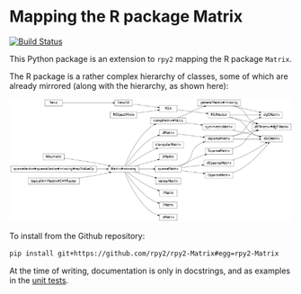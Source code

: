 # Mapping the R package Matrix

[![Build Status](https://travis-ci.com/rpy2/rpy2-Matrix.svg?branch=master)](https://travis-ci.com/rpy2/rpy2-Matrix)

This Python package is an extension to `rpy2` mapping the R package `Matrix`.

The R package is a rather complex hierarchy of classes, some of which are already mirrored (along with the hierarchy, as shown here):

![](inheritance.png)

To install from the Github repository:

```bash
pip install git+https://github.com/rpy2/rpy2-Matrix#egg=rpy2-Matrix
```

At the time of writing, documentation is only in docstrings, and as examples in the [unit tests](rpy2_Matrix/tests).
